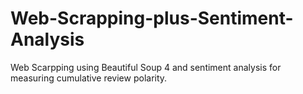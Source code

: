 # Web-Scrapping-plus-Sentiment-Analysis
Web Scarpping using Beautiful Soup 4 and sentiment analysis for measuring cumulative review polarity.
